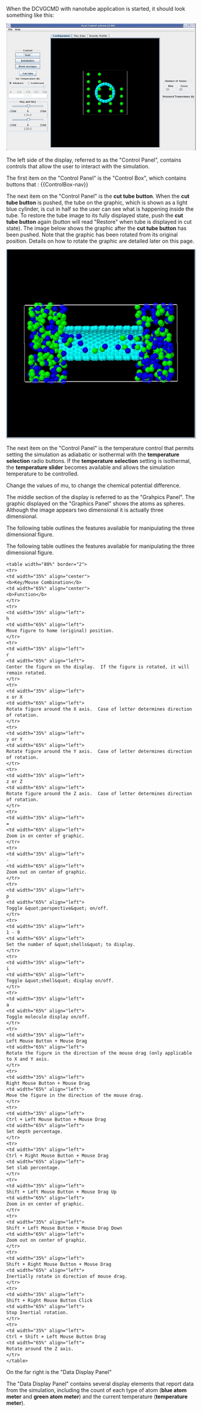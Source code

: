 

When the DCVGCMD with nanotube application is started, it should look something like this:



![](./DCVGCMDNano_DCVGCMD1.jpg)



The left side of the display, referred to as the "Control Panel", contains controls that allow the user to interact with the simulation. 

The first item on the "Control Panel" is the "Control Box", which contains buttons that :
{{ControlBox-nav}}

The next item on the "Control Panel" is the **cut tube button**. When the **cut tube button** is pushed, the tube on the graphic, which is shown as a light blue cylinder, is cut in half so the user can see what is happening inside the tube. To restore the tube image to its fully displayed state, push the **cut tube button** again (button will read "Restore" when tube is displayed in cut state). The image below shows the graphic after the **cut tube button** has been pushed. Note that the graphic has been rotated from its original position. Details on how to rotate the graphic are detailed later on this page.



![](./DCVGCMDNano_DCVGCMD2.jpg)



The next item on the "Control Panel" is the temperature control that permits setting the simulation as adiabatic or isothermal with the **temperature selection** radio buttons. If the **temperature selection** setting is isothermal, the **temperature slider** becomes available and allows the simulation temperature to be controlled.

Change the values of mu, to change the chemical potential difference.

The middle section of the display is referred to as the "Grahpics Panel". The graphic displayed on the "Graphics Panel" shows the atoms as spheres. Although the image appears two dimensional it is actually three dimensional.

The following table outlines the features available for manipulating the three dimensional figure.

The following table outlines the features available for manipulating the three dimensional figure.

```
<table width="80%" border="2">
<tr>
<td width="35%" align="center">
<b>Key/Mouse Combination</b>
<td width="65%" align="center">
<b>Function</b>
</tr>
<tr>
<td width="35%" align="left">
h
<td width="65%" align="left">
Move figure to home (original) position.
</tr>
<tr>
<td width="35%" align="left">
r
<td width="65%" align="left">
Center the figure on the display.  If the figure is rotated, it will remain rotated.
</tr>
<tr>
<td width="35%" align="left">
x or X
<td width="65%" align="left">
Rotate figure around the X axis.  Case of letter determines direction of rotation.
</tr>
<tr>
<td width="35%" align="left">
y or Y
<td width="65%" align="left">
Rotate figure around the Y axis.  Case of letter determines direction of rotation.
</tr>
<tr>
<td width="35%" align="left">
z or Z
<td width="65%" align="left">
Rotate figure around the Z axis.  Case of letter determines direction of rotation.
</tr>
<tr>
<td width="35%" align="left">
=
<td width="65%" align="left">
Zoom in on center of graphic.
</tr>
<tr>
<td width="35%" align="left">
-
<td width="65%" align="left">
Zoom out on center of graphic.
</tr>
<tr>
<td width="35%" align="left">
p
<td width="65%" align="left">
Toggle &quot;perspective&quot; on/off.
</tr>
<tr>
<td width="35%" align="left">
1 - 9
<td width="65%" align="left">
Set the number of &quot;shells&quot; to display.
</tr>
<tr>
<td width="35%" align="left">
i
<td width="65%" align="left">
Toggle &quot;shell&quot; display on/off.
</tr>
<tr>
<td width="35%" align="left">
a
<td width="65%" align="left">
Toggle molecule display on/off.
</tr>
<tr>
<td width="35%" align="left">
Left Mouse Button + Mouse Drag
<td width="65%" align="left">
Rotate the figure in the direction of the mouse drag (only applicable to X and Y axis.
</tr>
<tr>
<td width="35%" align="left">
Right Mouse Button + Mouse Drag
<td width="65%" align="left">
Move the figure in the direction of the mouse drag.
</tr>
<tr>
<td width="35%" align="left">
Ctrl + Left Mouse Button + Mouse Drag
<td width="65%" align="left">
Set depth percentage.
</tr>
<tr>
<td width="35%" align="left">
Ctrl + Right Mouse Button + Mouse Drag
<td width="65%" align="left">
Set slab percentage.
</tr>
<tr>
<td width="35%" align="left">
Shift + Left Mouse Button + Mouse Drag Up
<td width="65%" align="left">
Zoom in on center of graphic.
</tr>
<tr>
<td width="35%" align="left">
Shift + Left Mouse Button + Mouse Drag Down
<td width="65%" align="left">
Zoom out on center of graphic.
</tr>
<tr>
<td width="35%" align="left">
Shift + Right Mouse Button + Mouse Drag
<td width="65%" align="left">
Inertially rotate in direction of mouse drag.
</tr>
<tr>
<td width="35%" align="left">
Shift + Right Mouse Button Click
<td width="65%" align="left">
Stop Inertial rotation.
</tr>
<tr>
<td width="35%" align="left">
Ctrl + Shift + Left Mouse Button Drag
<td width="65%" align="left">
Rotate around the Z axis.
</tr>
</table>
```

On the far right is the "Data Display Panel" 

The "Data Display Panel" contains several display elements that report data from the simulation, including the count of each type of atom (**blue atom meter** and **green atom meter**) and the current temperature (**temperature meter**).